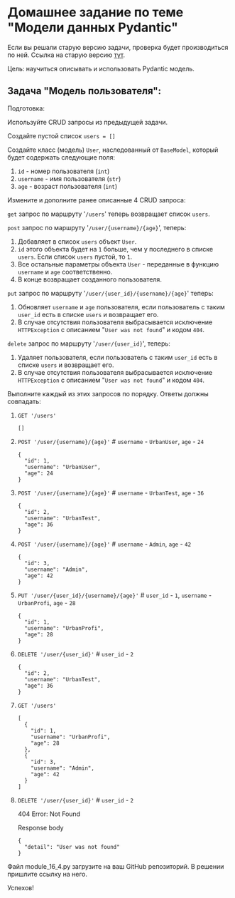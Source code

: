 # Домашнее задание по теме "Модели данных Pydantic"

Если вы решали старую версию задачи, проверка будет производиться по ней.
Ссылка на старую версию [тут](https://docs.google.com/document/d/17Bj9hIXzt2eonHtv3jhkWv_-9dhr2yqWiifhj3lwvMA/edit?usp=sharing).

Цель: научиться описывать и использовать Pydantic модель.

## Задача "Модель пользователя":

Подготовка:

Используйте CRUD запросы из предыдущей задачи.

Создайте пустой список ```users = []```

Создайте класс (модель) ```User```, наследованный от ```BaseModel```, который
будет содержать следующие поля:
1. ```id``` - номер пользователя (```int```)
2. ```username``` - имя пользователя (```str```)
3. ```age``` - возраст пользователя (```int```)

Измените и дополните ранее описанные 4 CRUD запроса:

```get``` запрос по маршруту '```/users```' теперь возвращает список
```users```.

```post``` запрос по маршруту '```/user/{username}/{age}```', теперь:
1. Добавляет в список ```users``` объект ```User```.
2. ```id``` этого объекта будет на ```1``` больше, чем у последнего в списке
   ```users```. Если список ```users``` пустой, то ```1```.
3. Все остальные параметры объекта ```User``` - переданные в функцию
   ```username``` и ```age``` соответственно.
4. В конце возвращает созданного пользователя.

```put``` запрос по маршруту '```/user/{user_id}/{username}/{age}```' теперь:
1. Обновляет ```username``` и ```age``` пользователя, если пользователь с таким
   ```user_id``` есть в списке ```users``` и возвращает его.
2. В случае отсутствия пользователя выбрасывается исключение
   ```HTTPException``` с описанием "```User was not found```" и кодом
   ```404```.

```delete``` запрос по маршруту '```/user/{user_id}```', теперь:
1. Удаляет пользователя, если пользователь с таким ```user_id``` есть в
   списке ```users``` и возвращает его.
2. В случае отсутствия пользователя выбрасывается исключение
   ```HTTPException``` с описанием "```User was not found```" и кодом
   ```404```.

Выполните каждый из этих запросов по порядку. Ответы должны совпадать:

1. ```GET '/users'```

   ```[]```
2. ```POST '/user/{username}/{age}'``` # ```username``` - ```UrbanUser```,
   ```age``` - ```24```
   ```
   {
     "id": 1,
     "username": "UrbanUser",
     "age": 24
   }
   ```

3. ```POST '/user/{username}/{age}'``` # ```username``` - ```UrbanTest```,
   ```age``` - ```36```

   ```
   {
     "id": 2,
     "username": "UrbanTest",
     "age": 36
   }
   ```

4. ```POST '/user/{username}/{age}'``` # ```username``` - ```Admin```,
   ```age``` - ```42```

   ```
   {
     "id": 3,
     "username": "Admin",
     "age": 42
   }
   ```

5. ```PUT '/user/{user_id}/{username}/{age}'``` # ```user_id``` - ```1```,
   ```username``` - ```UrbanProfi```, ```age``` - ```28```

   ```
   {
     "id": 1,
     "username": "UrbanProfi",
     "age": 28
   }
   ```

6. ```DELETE '/user/{user_id}'``` # ```user_id``` - ```2```

   ```
   {
     "id": 2,
     "username": "UrbanTest",
     "age": 36
   }
   ```

7. ```GET '/users'```

   ```
   [
     {
       "id": 1,
       "username": "UrbanProfi",
       "age": 28
     },
     {
       "id": 3,
       "username": "Admin",
       "age": 42
     }
   ]
   ```

8. ```DELETE '/user/{user_id}'``` # ```user_id``` - ```2```

   404 Error: Not Found

   Response body

   ```
   {
     "detail": "User was not found"
   }
   ```

Файл module_16_4.py загрузите на ваш GitHub репозиторий. В решении пришлите
ссылку на него.

Успехов!
